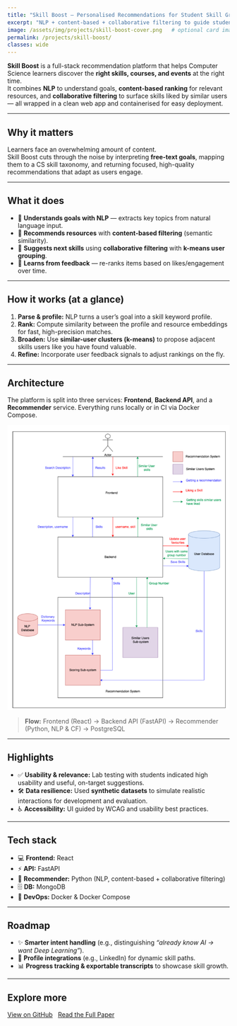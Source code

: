 ```yaml
---
title: "Skill Boost — Personalised Recommendations for Student Skill Growth"
excerpt: "NLP + content-based + collaborative filtering to guide student skill growth."
image: /assets/img/projects/skill-boost-cover.png   # optional card image
permalink: /projects/skill-boost/
classes: wide
---
```



**Skill Boost** is a full-stack recommendation platform that helps Computer Science learners discover the **right skills, courses, and events** at the right time.  
It combines **NLP** to understand goals, **content-based ranking** for relevant resources, and **collaborative filtering** to surface skills liked by similar users — all wrapped in a clean web app and containerised for easy deployment.  

---

## Why it matters
Learners face an overwhelming amount of content.  
Skill Boost cuts through the noise by interpreting **free-text goals**, mapping them to a CS skill taxonomy, and returning focused, high-quality recommendations that adapt as users engage.  

---

## What it does
- 🧠 **Understands goals with NLP** — extracts key topics from natural language input.  
- 🎯 **Recommends resources** with **content-based filtering** (semantic similarity).   
- 🤝 **Suggests next skills** using **collaborative filtering** with **k-means user grouping**.   
- 🔄 **Learns from feedback** — re-ranks items based on likes/engagement over time.  

---

## How it works (at a glance)
1. **Parse & profile:** NLP turns a user’s goal into a skill keyword profile.  
2. **Rank:** Compute similarity between the profile and resource embeddings for fast, high-precision matches.  
3. **Broaden:** Use **similar-user clusters (k-means)** to propose adjacent skills users like you have found valuable.   
4. **Refine:** Incorporate user feedback signals to adjust rankings on the fly.  

---

## Architecture
The platform is split into three services: **Frontend**, **Backend API**, and a **Recommender** service. Everything runs locally or in CI via Docker Compose.  

![System Architecture](/assets/img/projects/skill_boost_arch.png)  

> **Flow:** Frontend (React) → Backend API (FastAPI) → Recommender (Python, NLP & CF) → PostgreSQL  

---

## Highlights
- ✅ **Usability & relevance:** Lab testing with students indicated high usability and useful, on-target suggestions.   
- 🛠️ **Data resilience:** Used **synthetic datasets** to simulate realistic interactions for development and evaluation.   
- ♿ **Accessibility:** UI guided by WCAG and usability best practices.  

---

## Tech stack
- 💻 **Frontend:** React  
- ⚡ **API:** FastAPI  
- 🧩 **Recommender:** Python (NLP, content-based + collaborative filtering)  
- 🗄️ **DB:** MongoDB  
- 🐳 **DevOps:** Docker & Docker Compose  

---

## Roadmap
- ✨ **Smarter intent handling** (e.g., distinguishing *“already know AI → want Deep Learning”*).   
- 🔗 **Profile integrations** (e.g., LinkedIn) for dynamic skill paths.   
- 📊 **Progress tracking & exportable transcripts** to showcase skill growth.  

---

## Explore more
<div style="margin:1rem 0; display:flex; flex-wrap:wrap; gap:.75rem;">
  <a class="btn btn--primary" href="https://github.com/lucyinett/skill-boost" target="_blank" rel="noopener">View on GitHub</a>
  <a class="btn" href="/assets/docs/project.pdf" target="_blank" rel="noopener">Read the Full Paper</a>
</div>
